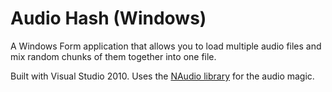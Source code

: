 # Audio Hash (Windows)

A Windows Form application that allows you to load multiple audio files and mix random chunks of them together into one file.

Built with Visual Studio 2010. Uses the [NAudio library](http://naudio.codeplex.com) for the audio magic.
